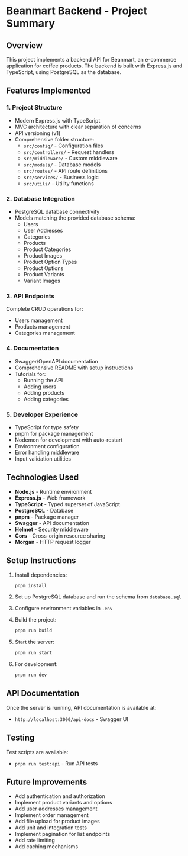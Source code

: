 # Beanmart Backend - Project Summary

## Overview
This project implements a backend API for Beanmart, an e-commerce application for coffee products. The backend is built with Express.js and TypeScript, using PostgreSQL as the database.

## Features Implemented

### 1. Project Structure
- Modern Express.js with TypeScript
- MVC architecture with clear separation of concerns
- API versioning (v1)
- Comprehensive folder structure:
  - `src/config/` - Configuration files
  - `src/controllers/` - Request handlers
  - `src/middleware/` - Custom middleware
  - `src/models/` - Database models
  - `src/routes/` - API route definitions
  - `src/services/` - Business logic
  - `src/utils/` - Utility functions

### 2. Database Integration
- PostgreSQL database connectivity
- Models matching the provided database schema:
  - Users
  - User Addresses
  - Categories
  - Products
  - Product Categories
  - Product Images
  - Product Option Types
  - Product Options
  - Product Variants
  - Variant Images

### 3. API Endpoints
Complete CRUD operations for:
- Users management
- Products management
- Categories management

### 4. Documentation
- Swagger/OpenAPI documentation
- Comprehensive README with setup instructions
- Tutorials for:
  - Running the API
  - Adding users
  - Adding products
  - Adding categories

### 5. Developer Experience
- TypeScript for type safety
- pnpm for package management
- Nodemon for development with auto-restart
- Environment configuration
- Error handling middleware
- Input validation utilities

## Technologies Used
- **Node.js** - Runtime environment
- **Express.js** - Web framework
- **TypeScript** - Typed superset of JavaScript
- **PostgreSQL** - Database
- **pnpm** - Package manager
- **Swagger** - API documentation
- **Helmet** - Security middleware
- **Cors** - Cross-origin resource sharing
- **Morgan** - HTTP request logger

## Setup Instructions

1. Install dependencies:
   ```bash
   pnpm install
   ```

2. Set up PostgreSQL database and run the schema from `database.sql`

3. Configure environment variables in `.env`

4. Build the project:
   ```bash
   pnpm run build
   ```

5. Start the server:
   ```bash
   pnpm run start
   ```

6. For development:
   ```bash
   pnpm run dev
   ```

## API Documentation
Once the server is running, API documentation is available at:
- `http://localhost:3000/api-docs` - Swagger UI

## Testing
Test scripts are available:
- `pnpm run test:api` - Run API tests

## Future Improvements
- Add authentication and authorization
- Implement product variants and options
- Add user addresses management
- Implement order management
- Add file upload for product images
- Add unit and integration tests
- Implement pagination for list endpoints
- Add rate limiting
- Add caching mechanisms